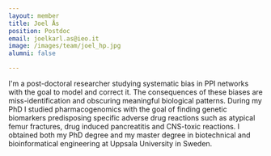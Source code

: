```yaml
---
layout: member
title: Joel Ås
position: Postdoc
email: joelkarl.as@ieo.it
image: /images/team/joel_hp.jpg
alumni: false

---
```


I'm a post-doctoral researcher studying systematic bias in PPI networks with the goal to model and correct it. The consequences of these biases are miss-identification and obscuring meaningful biological patterns.
During my PhD I studied pharmacogenomics with the goal of finding genetic biomarkers predisposing specific adverse drug reactions such as atypical femur fractures, drug induced pancreatitis and CNS-toxic reactions.
I obtained both my PhD degree and  my master degree in biotechnical and bioinformatical engineering at Uppsala University in Sweden.
